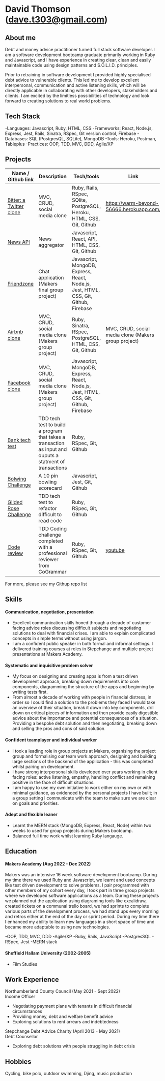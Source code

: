 # David Thomson (dave.t303@gmail.com)

## About me

Debt and money advice practitioner turned full stack software developer.
I am a software development bootcamp graduate primarily working in Ruby and Javascript, and I have experience in creating clear, clean and easily maintainable code using design patterns and S.O.L.I.D. principles.

Prior to retraining in software development I provided highly specialised debt advice to vulnerable clients. This led me to develop excellent interpersonal, communication and active listening skills, which will be directly applicable in collaborating with other developers, stakeholders and clients. I am excited by the limitless possibilities of technology and look forward to creating solutions to real world problems.


## Tech Stack

-Languages: Javascript, Ruby, HTML, CSS
-Frameworks: React, Node.js, Express, Jest, Rails, Sinatra, RSpec, Git version control, Firebase
-Databases: SQL (PostgresQL, SQLite), MongoDB
-Tools: Heroku, Postman, Tableplus
-Practices: OOP, TDD, MVC, DDD, Agile/XP 


## Projects 


| Name / Github link                  | Description              | Tech/tools        | Link
| ---------------------------- | ------------------------ | ----------------- | -----------
| [Bitter: a Twitter clone](https://github.com/Dmum303/twitter_clone)                | MVC, CRUD, social media clone  | Ruby, Rails, RSpec, SQlite, PostgreSQL, Heroku, HTML, CSS, Git, Github | https://warm-beyond-56666.herokuapp.com/ |
| [News API](https://github.com/Dmum303/Portfolio-news-api) | News aggregator| Javascript, React, API, HTML, CSS, Git, Github | |
| [Friendzone](https://github.com/Dmum303/MERNsters-inc) | Chat application (Makers final group project) | Javascript, MongoDB, Express, React, Node.js, Jest, HTML, CSS, Git, Github, Firebase | |
| [Airbnb clone](https://github.com/Arshad-Siddiqui/makersbnb-ruby-seed) |MVC, CRUD, social media clone (Makers group project)| Ruby, Sinatra, RSpec, PostgreSQL, HTML, CSS, Git, Github | MVC, CRUD, social media clone (Makers group project) | 
| [Facebook clone](https://github.com/Dmum303/acebook-team-bikini-bottom)| MVC, CRUD, social media clone (Makers group project)|Javascript, MongoDB, Express, React, Node.js, Jest, HTML, CSS, Git, Github, Firebase | |
| [Bank tech test](https://github.com/Dmum303/bank_tech_test_ruby)               | TDD tech test to build a program that takes a transaction as input and ouputs a statment of transactions           | Ruby, RSpec, Git, Github              | |
| [Bolwing Challenge](https://github.com/Dmum303/bowling-challenge )            | A 10 pin bowling scorecard | Javascript, Jest, Git, Github        |   
| [Gilded Rose Challenge](https://github.com/Dmum303/gilded_rose_ruby) | TDD tech test to refactor difficult to read code | Ruby, RSpec, Git, Github |
| [Code review](https://github.com/Dmum303/review-4)| TDD Coding challenge completed with a professional reviewer from CoGrammar | Ruby, RSpec, Git, Github | [youtube](https://youtu.be/KU5JjfKdhSc)|

For more, please see my [Githup repo list](https://github.com/Dmum303?tab=repositories)

## Skills

#### Communication, negotiation, presentation

- Excellent communication skills honed through a decade of customer facing advice roles discussing difficult subjects and negotiating solutions to deal with financial crises. I am able to explain complicated concepts in simple terms without using jargon.
- I am a confident public speaker in both formal and informal settings. I delivered training courses at roles in Stepchange and multiple project presentations at Makers Academy. 

#### Systematic and inquisitive problem solver

- My focus on designing and creating apps is from a test driven development approach, breaking down requirements into core components, diagramming the structure of the apps and beginning by writing tests first.
- From almost a decade of working with people in financial distress, in order so I could find a solution to the problems they faced I would take an overview of their situation, break it down into key components, drill down on critical pieces of information and then provide easily digestible advice about the importance and potential consequences of a situation. Providing a bespoke debt solution and then negotiating, breaking down and selling the pros and cons of said solution.

#### Confident teamplayer and individual worker

- I took a leading role in group projects at Makers, organising the project group and formalising our team work approach, designing and building large sections of the backend of the application - this was completed whilst pairing on development.
- I have strong interpersonal skills developed over years working in client facing roles: active listening, empathy, handling conflict and remaining positive in the face of difficult situations.
- I am happy to use my own initiative to work either on my own or with minimal guidance, as evidenced by the personal projects I have built; in a group setting I communicate with the team to make sure we are clear on goals and priorities. 

#### Adept and flexible leaner 

- Learnt the MERN stack (MongoDB, Express, React, Node) within two weeks to used for group projects during Makers bootcamp.
- Balanced full time work  whilst learning Ruby langauge.

## Education

#### Makers Academy (Aug 2022 - Dec 2022)

Makers was an intensive 16 week software development bootcamp. During my time there we used Ruby and Javascript, we learnt and used concepts like test driven development to solve problems. I pair programmed with other members of my cohort every day, I took part in three group projects where we developed software applications as a team. During these projects we planned out the application using diagraming tools like excalidraw, created tickets on a communal trello board, we had sprints to complete various parts of the development process, we had stand ups every morning and retros either at the end of the day or sprint period.
During my time there I enhanced my ability to learn new languages in a short space of time and became more adaptable to using new technologies.

-OOP, TDD, MVC, DDD
-Agile/XP
-Ruby, Rails, JavaScript
-PostgresSQL
-RSpec, Jest
-MERN stack

#### Sheffield Hallam University (2002-2005)

- Film Studies

## Work Experience

Northumberland County Council (May 2021 - Sept 2022)  
Income Officer

- Negotiating payment plans with tenants in difficult financial circumstances
- Providing money, debt and welfare benefit advice
- Exploring solutions to rent arrears and indebtedness

Stepchange Debt Advice Charity (April 2013 - May 2021)  
Debt Counsellor

- Exploring debt solutions with people struggling in debt crisis



## Hobbies

Cycling, bike polo, outdoor swimming, Djing, music production
